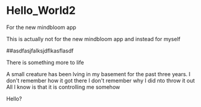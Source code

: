 # Hello_World2
For the new mindbloom app


This is actually not for the new mindbloom app and instead for myself

##asdfasjfalksjdflkasflasdf


There is something more to life

A small creature has been lving in my basement for the past three years.
I don't remember how it got there
I don't remember why I did nto throw it out
All I know is that it is controlling me somehow

Hello?
